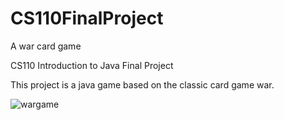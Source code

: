 # CS110FinalProject
A war card game

CS110 Introduction to Java Final Project

This project is a java game based on the classic card game war.

![wargame](https://cloud.githubusercontent.com/assets/6520304/16165449/f41a75f8-34b1-11e6-90ac-be828dfdbfad.PNG)

